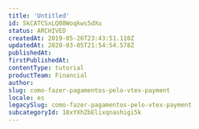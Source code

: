 ```yaml
---
title: 'Untitled'
id: 5kCATCSxLQ08Woqkws5dXu
status: ARCHIVED
createdAt: 2019-05-26T23:43:51.110Z
updatedAt: 2020-03-05T21:54:54.578Z
publishedAt: 
firstPublishedAt: 
contentType: tutorial
productTeam: Financial
author: 
slug: como-fazer-pagamentos-pelo-vtex-payment
locale: es
legacySlug: como-fazer-pagamentos-pelo-vtex-payment
subcategoryId: 18xYXhZbElixqnashigi5k
---
```



